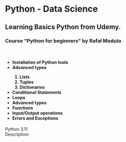 # Python - Data Science
<h2>Learning Basics Python from Udemy.</h2>
<h3>Course "Python for beginners" by Rafał Modulo</h3><br>
<h4>
  <ul>
    <li>Installation of Python tools</li>
    <li>Advanced types</li>
    <ol type='1'>
      <li>Lists</li>
      <li>Tuples</li>
      <li>Dictionaries</li>
    </ol>
    <li>Conditional Statements</li>
    <li>Loops</li>
    <li>Advanced types</li>
    <li>Functions</li>
    <li>Input/Output operations</li>
    <li>Errors and Exceptions</li>
  </ul>
</h4>
Python 3.11 <br>
Description: 
</h4>
